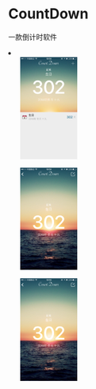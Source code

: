 # CountDown
一款倒计时软件
<br>
<li style='float:left'>
  <ul><img src="https://github.com/wangkuntian/CountDown/raw/master/images/1.png" width ="24%"></ul>
  <ul><img src="https://github.com/wangkuntian/CountDown/raw/master/images/2.png" width ="24%"></ul>
  <ul><img src="https://github.com/wangkuntian/CountDown/raw/master/images/2.png" width ="24%"></ul>
</li>

